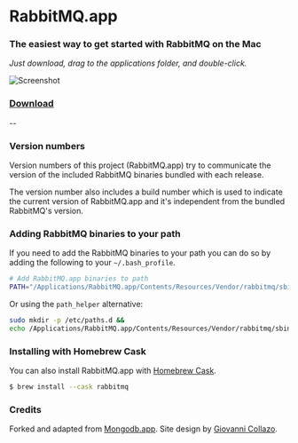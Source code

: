 # RabbitMQ.app

### The easiest way to get started with RabbitMQ on the Mac

*Just download, drag to the applications folder, and double-click.*

![Screenshot](https://jpadilla.github.io/rabbitmqapp/assets/img/screenshot.png)

### [Download](http://jpadilla.github.io/rabbitmqapp)

--

### Version numbers

Version numbers of this project (RabbitMQ.app) try to communicate the version of the included RabbitMQ binaries bundled with each release.

The version number also includes a build number which is used to indicate the current version of RabbitMQ.app and it's independent from the bundled RabbitMQ's version.

### Adding RabbitMQ binaries to your path

If you need to add the RabbitMQ binaries to your path you can do so by adding the following to your `~/.bash_profile`.

```bash
# Add RabbitMQ.app binaries to path
PATH="/Applications/RabbitMQ.app/Contents/Resources/Vendor/rabbitmq/sbin:$PATH"
```

Or using the `path_helper` alternative:
 
 ```bash
sudo mkdir -p /etc/paths.d &&
echo /Applications/RabbitMQ.app/Contents/Resources/Vendor/rabbitmq/sbin | sudo tee /etc/paths.d/rabbitmqapp
 ```

### Installing with Homebrew Cask

You can also install RabbitMQ.app with [Homebrew Cask](http://caskroom.io/).

```bash
$ brew install --cask rabbitmq
```

### Credits

Forked and adapted from [Mongodb.app](https://github.com/gcollazo/mongodbapp). Site design by [Giovanni Collazo](https://twitter.com/gcollazo).
